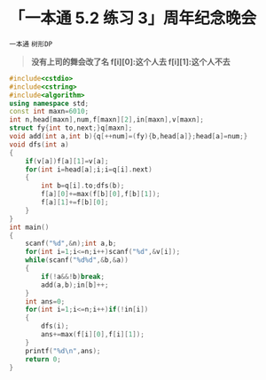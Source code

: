 # 「一本通 5.2 练习 3」周年纪念晚会
`一本通` `树形DP` 
> **没有上司的舞会改了名
f[i][0]:这个人去
f[i][1]:这个人不去**
```cpp
#include<cstdio>
#include<cstring>
#include<algorithm>
using namespace std;
const int maxn=6010;
int n,head[maxn],num,f[maxn][2],in[maxn],v[maxn];
struct fy{int to,next;}q[maxn];
void add(int a,int b){q[++num]=(fy){b,head[a]};head[a]=num;}
void dfs(int a)
{
	if(v[a])f[a][1]=v[a];
	for(int i=head[a];i;i=q[i].next)
	{
		int b=q[i].to;dfs(b);
		f[a][0]+=max(f[b][0],f[b][1]);
		f[a][1]+=f[b][0];
	}
}
int main()
{
	scanf("%d",&n);int a,b;
	for(int i=1;i<=n;i++)scanf("%d",&v[i]);
	while(scanf("%d%d",&b,&a))
	{
		if(!a&&!b)break;
		add(a,b);in[b]++;
	}
	int ans=0;
	for(int i=1;i<=n;i++)if(!in[i])
	{
		dfs(i);
		ans+=max(f[i][0],f[i][1]);
	}
	printf("%d\n",ans);
	return 0;
}
```
<!--stackedit_data:
eyJoaXN0b3J5IjpbOTAwMjMzOTY2XX0=
-->